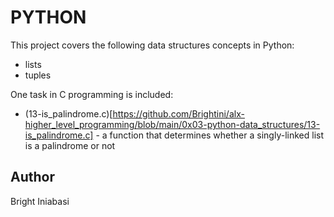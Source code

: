 # PYTHON

This project covers the following data structures concepts in Python:
- lists
- tuples

One task in C programming is included:
- (13-is_palindrome.c)[https://github.com/Brightini/alx-higher_level_programming/blob/main/0x03-python-data_structures/13-is_palindrome.c] - a function that determines whether a singly-linked list is a palindrome or not

## Author
Bright Iniabasi
